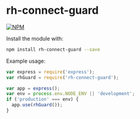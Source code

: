 rh-connect-guard
================

[![NPM](https://nodei.co/npm/rh-connect-guard.png)](https://nodei.co/npm/rh-connect-guard/)

Install the module with:
```bash
npm install rh-connect-guard --save
```

Example usage:

```javascript
var express = require('express');
var rhGuard = require('rh-connect-guard');

var app = express();
var env = process.env.NODE_ENV || 'development';
if ('production' === env) {
  app.use(rhGuard());
}
```
